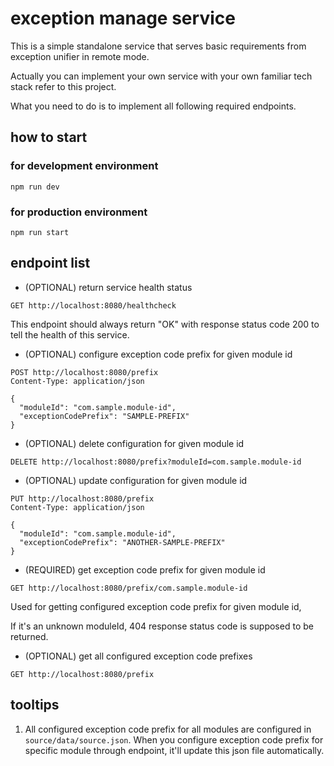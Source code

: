 # exception manage service
This is a simple standalone service that serves basic requirements from exception unifier in remote mode.

Actually you can implement your own service with your own familiar tech stack refer to this project.

What you need to do is to implement all following required endpoints.

## how to start

### for development environment

`npm run dev`

### for production environment

`npm run start`

## endpoint list
* (OPTIONAL) return service health status

````http request
GET http://localhost:8080/healthcheck
````

This endpoint should always return "OK" with response status code 200 to tell the health of this service.
 
* (OPTIONAL) configure exception code prefix for given module id

````http request
POST http://localhost:8080/prefix
Content-Type: application/json

{
  "moduleId": "com.sample.module-id",
  "exceptionCodePrefix": "SAMPLE-PREFIX"
}
````

* (OPTIONAL) delete configuration for given module id

````http request
DELETE http://localhost:8080/prefix?moduleId=com.sample.module-id
````

* (OPTIONAL) update configuration for given module id

````http request
PUT http://localhost:8080/prefix
Content-Type: application/json

{
  "moduleId": "com.sample.module-id",
  "exceptionCodePrefix": "ANOTHER-SAMPLE-PREFIX"
}
````

* (REQUIRED) get exception code prefix for given module id

````http request
GET http://localhost:8080/prefix/com.sample.module-id
````

Used for getting configured exception code prefix for given module id,

If it's an unknown moduleId, 404 response status code is supposed to be returned.

* (OPTIONAL) get all configured exception code prefixes

````http request
GET http://localhost:8080/prefix
````


## tooltips

1. All configured exception code prefix for all modules are configured in `source/data/source.json`. When you configure exception code prefix for specific module through endpoint, it'll update this json file automatically.